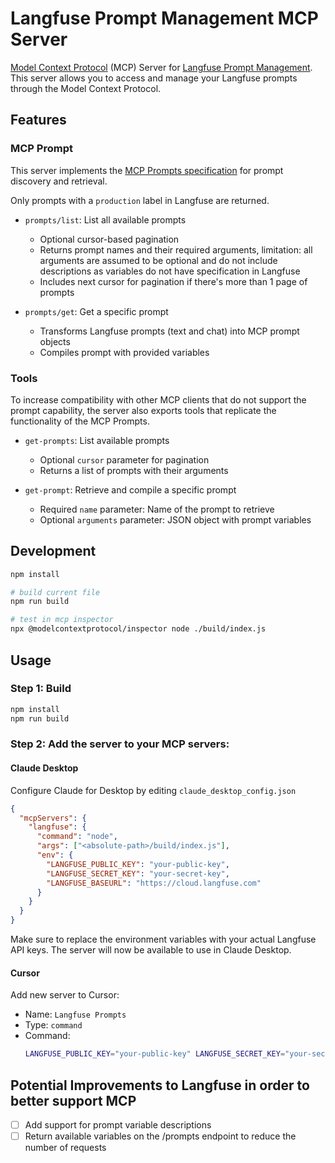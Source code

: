# Langfuse Prompt Management MCP Server

[Model Context Protocol](https://github.com/modelcontextprotocol) (MCP) Server for [Langfuse Prompt Management](https://langfuse.com/docs/prompts/get-started). This server allows you to access and manage your Langfuse prompts through the Model Context Protocol.

## Features

### MCP Prompt

This server implements the [MCP Prompts specification](https://modelcontextprotocol.io/docs/concepts/prompts) for prompt discovery and retrieval.

Only prompts with a `production` label in Langfuse are returned.

- `prompts/list`: List all available prompts

  - Optional cursor-based pagination
  - Returns prompt names and their required arguments, limitation: all arguments are assumed to be optional and do not include descriptions as variables do not have specification in Langfuse
  - Includes next cursor for pagination if there's more than 1 page of prompts

- `prompts/get`: Get a specific prompt

  - Transforms Langfuse prompts (text and chat) into MCP prompt objects
  - Compiles prompt with provided variables

### Tools

To increase compatibility with other MCP clients that do not support the prompt capability, the server also exports tools that replicate the functionality of the MCP Prompts.

- `get-prompts`: List available prompts

  - Optional `cursor` parameter for pagination
  - Returns a list of prompts with their arguments

- `get-prompt`: Retrieve and compile a specific prompt
  - Required `name` parameter: Name of the prompt to retrieve
  - Optional `arguments` parameter: JSON object with prompt variables

## Development

```bash
npm install

# build current file
npm run build

# test in mcp inspector
npx @modelcontextprotocol/inspector node ./build/index.js
```

## Usage

### Step 1: Build

```bash
npm install
npm run build
```

### Step 2: Add the server to your MCP servers:

#### Claude Desktop

Configure Claude for Desktop by editing `claude_desktop_config.json`

```json
{
  "mcpServers": {
    "langfuse": {
      "command": "node",
      "args": ["<absolute-path>/build/index.js"],
      "env": {
        "LANGFUSE_PUBLIC_KEY": "your-public-key",
        "LANGFUSE_SECRET_KEY": "your-secret-key",
        "LANGFUSE_BASEURL": "https://cloud.langfuse.com"
      }
    }
  }
}
```

Make sure to replace the environment variables with your actual Langfuse API keys. The server will now be available to use in Claude Desktop.

#### Cursor

Add new server to Cursor:

- Name: `Langfuse Prompts`
- Type: `command`
- Command:
  ```bash
  LANGFUSE_PUBLIC_KEY="your-public-key" LANGFUSE_SECRET_KEY="your-secret-key" LANGFUSE_BASEURL="https://cloud.langfuse.com" node absolute-path/build/index.js
  ```

## Potential Improvements to Langfuse in order to better support MCP

- [ ] Add support for prompt variable descriptions
- [ ] Return available variables on the /prompts endpoint to reduce the number of requests
